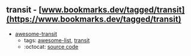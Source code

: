 transit - [www.bookmarks.dev/tagged/transit](https://www.bookmarks.dev/tagged/transit)
---
* [awesome-transit](https://github.com/CUTR-at-USF/awesome-transit#readme)
    * tags: [awesome-list](../tagged/awesome-list.md), [transit](../tagged/transit.md)
    * :octocat: [source code](https://github.com/CUTR-at-USF/awesome-transit#readme)
